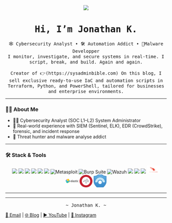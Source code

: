 <p align="center">
  <img src="https://readme-typing-svg.herokuapp.com?font=Iosevka&size=28&color=BC83E3&center=true&width=500&height=45&lines=[Defend][Hack][Automate].">
</p>

<h1 align="center"><samp>Hi, I’m Jonathan K.</samp></h1>

<p align="center">
  <samp>
🕸️ Cybersecurity Analyst • 🛠️ Automation Addict • 🐞Malware Developper
  <br>
    I monitor, investigate, and secure systems in real-time. I script, break, and build. Again and again.
  <br><br>  
    Creator of 👉(https://sysadminbible.com)
    On this blog, I sell exclusive ready-to-use IaC and automation scripts in Terraform, Python, and PowerShell, tailored for businesses and enterprise environments.
    


  </samp>
</p>

------------------------------------------------------------------------------------------------------------------

### 🕵️‍♂️ About Me

- 👨‍💻 Cybersecurity Analyst (SOC L1–L2) System Administrator
- 🚨 Real-world experience with SIEM (Sentinel, ELK), EDR (CrowdStrike), forensic, and incident response
- 💉 Threat hunter and malware analyse addict

------------------------------------------------------------------------------------------------------------------

### 🛠️ Stack & Tools

<p align="center">
  <img src="https://cdn.jsdelivr.net/gh/devicons/devicon/icons/python/python-original.svg" width="40"/>
  <img src="https://cdn.jsdelivr.net/gh/devicons/devicon/icons/bash/bash-original.svg" width="40"/>
  <img src="https://cdn.jsdelivr.net/gh/devicons/devicon/icons/powershell/powershell-original.svg" width="40"/>
  <img src="https://cdn.jsdelivr.net/gh/devicons/devicon/icons/debian/debian-original.svg" width="40"/>
  <img src="https://cdn.jsdelivr.net/gh/devicons/devicon/icons/windows11/windows11-original.svg" width="40"/>
  <img src="https://i.postimg.cc/V6p7H3kx/wireshark-104082-removebg-preview.png" width="40"/>
  <img src="https://i.postimg.cc/Ssw1RwCy/download-removebg-preview.png" width="40" alt="Metasploit"/>
  <img src="https://i.postimg.cc/HLDqv8VY/images-removebg-preview-1.png" width="40" alt="Burp Suite"/>
  <img src="https://i.postimg.cc/y8G7nNzn/images-removebg-preview-2.png" width="40" alt="Wazuh"/>
  <img src="https://cdn.jsdelivr.net/gh/devicons/devicon/icons/git/git-original.svg" width="40"/>
  <img src="https://cdn.jsdelivr.net/gh/devicons/devicon/icons/sqlite/sqlite-original.svg" width="40"/>
  <img src="https://cdn.jsdelivr.net/gh/devicons/devicon/icons/nginx/nginx-original.svg" width="40"/>
  <img src="https://github.com/Jka667/Jka667/blob/main/assets/soc-tools/crowdstrike.png" width="40"/>
  <img src="https://github.com/Jka667/Jka667/blob/main/assets/soc-tools/elastic.png" width="40"/>
  <img src="https://github.com/Jka667/Jka667/blob/main/assets/soc-tools/graylog.png" width="40"/>
  <img src="https://github.com/Jka667/Jka667/blob/main/assets/soc-tools/sentinel.png" width="40"/>
  
  
</p>

------------------------------------------------------------------------------------------------------------------


------------------------------------------------------------------------------------------------------------------

<p align="center">
  <samp>~ Jonathan K. ~</samp><br>
 <p>
  <a href="mailto:kassegnej@gmail.com">📧 Email</a> | 
  <a href="https://sysadminbible.com" target="_blank">🌐 Blog</a> | 
  <a href="https://www.youtube.com/@kjonathan777/videos" target="_blank">▶️ YouTube</a> | 
  <a href="https://www.instagram.com/jka667.sh" target="_blank">📸 Instagram</a>
</p>

